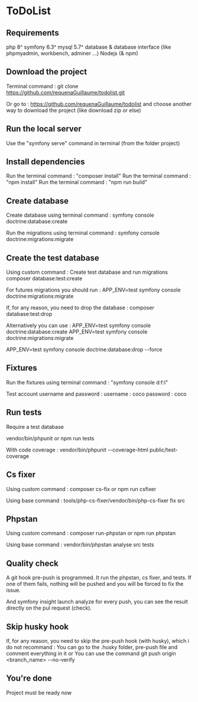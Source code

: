 # ToDoList

## Requirements

php 8^
symfony 6.3^
mysql 5.7^
database & database interface (like phpmyadmin, workbench, adminer ...)
Nodejs (& npm)

## Download the project

Terminal command :
git clone https://github.com/requenaGuillaume/todolist.git

Or go to : https://github.com/requenaGuillaume/todolist
and choose another way to download the project (like download zip or else)

## Run the local server

Use the "symfony serve" command in terminal (from the folder project)

## Install dependencies

Run the terminal command : "composer install"
Run the terminal command : "npm install"
Run the terminal command : "npm run build"

## Create database

Create database using terminal command :
symfony console doctrine:database:create

Run the migrations using terminal command :
symfony console doctrine:migrations:migrate

## Create the test database

Using custom command :
Create test database and run migrations
composer database:test:create

For futures migrations you should run :
APP_ENV=test symfony console doctrine:migrations:migrate

If, for any reason, you need to drop the database :
composer database:test:drop

Alternatively you can use :
APP_ENV=test symfony console doctrine:database:create
APP_ENV=test symfony console doctrine:migrations:migrate

APP_ENV=test symfony console doctrine:database:drop --force

## Fixtures

Run the fixtures using terminal command : "symfony console d:f:l"

Test account username and password :
username : coco
password : coco

## Run tests

Require a test database

vendor/bin/phpunit
or
npm run tests

With code coverage :
vendor/bin/phpunit --coverage-html public/test-coverage

## Cs fixer

Using custom command :
composer cs-fix
or
npm run csfixer

Using base command :
tools/php-cs-fixer/vendor/bin/php-cs-fixer fix src

## Phpstan

Using custom command :
composer run-phpstan
or
npm run phpstan

Using base command :
vendor/bin/phpstan analyse src tests

## Quality check

A git hook pre-push is programmed.
It run the phpstan, cs fixer, and tests.
If one of them fails, nothing will be pushed and you will be forced to fix the issue.

And symfony insight launch analyze for every push, you can see the result directly on the pul request (check).

## Skip husky hook

If, for any reason, you need to skip the pre-push hook (with husky), which i do not recommand :
You can go to the .husky folder, pre-push file and comment everything in it
or
You can use the command git push origin <branch_name> --no-verify

## You're done

Project must be ready now
